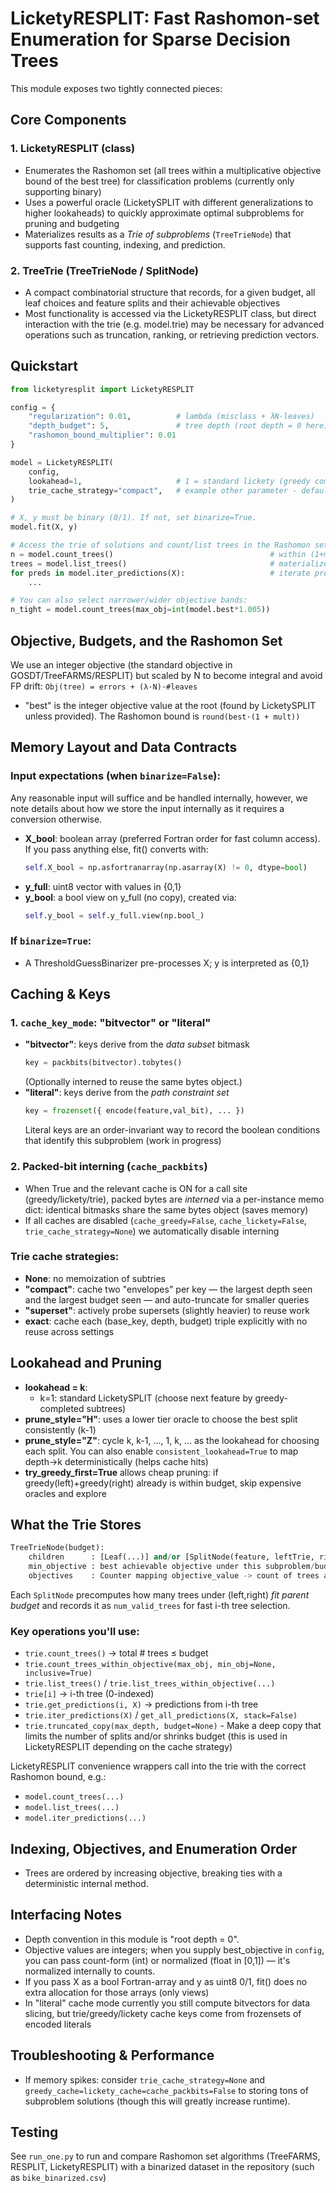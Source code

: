 # LicketyRESPLIT: Fast Rashomon-set Enumeration for Sparse Decision Trees

This module exposes two tightly connected pieces:

## Core Components

### 1. LicketyRESPLIT (class)
- Enumerates the Rashomon set (all trees within a multiplicative objective bound of the best tree) for classification problems (currently only supporting binary)
- Uses a powerful oracle (LicketySPLIT with different generalizations to higher lookaheads) to quickly approximate optimal subproblems for pruning and budgeting
- Materializes results as a *Trie of subproblems* (`TreeTrieNode`) that supports fast counting, indexing, and prediction.

### 2. TreeTrie (TreeTrieNode / SplitNode)
- A compact combinatorial structure that records, for a given budget, all leaf choices and feature splits and their achievable objectives
- Most functionality is accessed via the LicketyRESPLIT class, but direct interaction with the trie (e.g. model.trie) may be necessary for advanced operations such as truncation, ranking, or retrieving prediction vectors.

## Quickstart

```python
from licketyresplit import LicketyRESPLIT

config = {
    "regularization": 0.01,          # lambda (misclass + λN·leaves)
    "depth_budget": 5,               # tree depth (root depth = 0 here)
    "rashomon_bound_multiplier": 0.01
}

model = LicketyRESPLIT(
    config,
    lookahead=1,                     # 1 = standard lickety (greedy completion)
    trie_cache_strategy="compact",   # example other parameter - default functionality works perfectly fine
)

# X, y must be binary (0/1). If not, set binarize=True.
model.fit(X, y)

# Access the trie of solutions and count/list trees in the Rashomon set:
n = model.count_trees()                                   # within (1+mult)*min
trees = model.list_trees()                                # materialize trees
for preds in model.iter_predictions(X):                   # iterate predictions
    ...

# You can also select narrower/wider objective bands:
n_tight = model.count_trees(max_obj=int(model.best*1.005))
```

## Objective, Budgets, and the Rashomon Set

We use an integer objective (the standard objective in GOSDT/TreeFARMS/RESPLIT) but scaled by N to become integral and avoid FP drift: `Obj(tree) = errors + (λ·N)·#leaves`

- "best" is the integer objective value at the root (found by LicketySPLIT unless provided). The Rashomon bound is `round(best·(1 + mult))`

## Memory Layout and Data Contracts

### Input expectations (when `binarize=False`):

Any reasonable input will suffice and be handled internally, however, we note details about how we store the input internally as it requires a conversion otherwise. 

- **X_bool**: boolean array (preferred Fortran order for fast column access). If you pass anything else, fit() converts with:
  ```python
  self.X_bool = np.asfortranarray(np.asarray(X) != 0, dtype=bool)
  ```
- **y_full**: uint8 vector with values in {0,1}
- **y_bool**: a bool view on y_full (no copy), created via:
  ```python
  self.y_bool = self.y_full.view(np.bool_)
  ```

### If `binarize=True`:
- A ThresholdGuessBinarizer pre-processes X; y is interpreted as {0,1}

## Caching & Keys

### 1. `cache_key_mode`: "bitvector" or "literal"
- **"bitvector"**: keys derive from the *data subset* bitmask
  ```python
  key = packbits(bitvector).tobytes()
  ```
  (Optionally interned to reuse the same bytes object.)
- **"literal"**: keys derive from the *path constraint set*
  ```python
  key = frozenset({ encode(feature,val_bit), ... })
  ```
  Literal keys are an order-invariant way to record the boolean conditions that identify this subproblem (work in progress)

### 2. Packed-bit interning (`cache_packbits`)
- When True and the relevant cache is ON for a call site (greedy/lickety/trie), packed bytes are *interned* via a per-instance memo dict: identical bitmasks share the same bytes object (saves memory)
- If all caches are disabled (`cache_greedy=False`, `cache_lickety=False`, `trie_cache_strategy=None`) we automatically disable interning

### Trie cache strategies:
- **None**: no memoization of subtries
- **"compact"**: cache two "envelopes" per key — the largest depth seen and the largest budget seen — and auto-truncate for smaller queries
- **"superset"**: actively probe supersets (slightly heavier) to reuse work
- **exact**: cache each (base_key, depth, budget) triple explicitly with no reuse across settings

## Lookahead and Pruning

- **lookahead = k**:
  - k=1: standard LicketySPLIT (choose next feature by greedy-completed subtrees)
- **prune_style="H"**: uses a lower tier oracle to choose the best split consistently (k-1)
- **prune_style="Z"**: cycle k, k-1, ..., 1, k, ... as the lookahead for choosing each split. You can also enable `consistent_lookahead=True` to map depth->k deterministically (helps cache hits)
- **try_greedy_first=True** allows cheap pruning: if greedy(left)+greedy(right) already is within budget, skip expensive oracles and explore

## What the Trie Stores

```python
TreeTrieNode(budget):
    children      : [Leaf(...)] and/or [SplitNode(feature, leftTrie, rightTrie)]
    min_objective : best achievable objective under this subproblem/budget
    objectives    : Counter mapping objective_value -> count of trees achieving it
```

Each `SplitNode` precomputes how many trees under (left,right) *fit parent budget* and records it as `num_valid_trees` for fast i-th tree selection.

### Key operations you'll use:
- `trie.count_trees()` → total # trees ≤ budget
- `trie.count_trees_within_objective(max_obj, min_obj=None, inclusive=True)`
- `trie.list_trees()` / `trie.list_trees_within_objective(...)`
- `trie[i]` → i-th tree (0-indexed)
- `trie.get_predictions(i, X)` → predictions from i-th tree
- `trie.iter_predictions(X)` / `get_all_predictions(X, stack=False)`
- `trie.truncated_copy(max_depth, budget=None)` - Make a deep copy that limits the number of splits and/or shrinks budget (this is used in LicketyRESPLIT depending on the cache strategy)

LicketyRESPLIT convenience wrappers call into the trie with the correct Rashomon bound, e.g.:
- `model.count_trees(...)`
- `model.list_trees(...)`
- `model.iter_predictions(...)`

## Indexing, Objectives, and Enumeration Order

- Trees are ordered by increasing objective, breaking ties with a deterministic internal method.

## Interfacing Notes

- Depth convention in this module is "root depth = 0". 
- Objective values are integers; when you supply best_objective in `config`, you can pass count-form (int) or normalized (float in [0,1]) — it's normalized internally to counts.
- If you pass X as a bool Fortran-array and y as uint8 0/1, fit() does no extra allocation for those arrays (only views)
- In "literal" cache mode currently you still compute bitvectors for data slicing, but trie/greedy/lickety cache keys come from frozensets of encoded literals

## Troubleshooting & Performance

- If memory spikes: consider `trie_cache_strategy=None` and `greedy_cache=lickety_cache=cache_packbits=False` to storing tons of subproblem solutions (though this will greatly increase runtime). 


## Testing

See `run_one.py` to run and compare Rashomon set algorithms (TreeFARMS, RESPLIT, LicketyRESPLIT) with a binarized dataset in the repository (such as `bike_binarized.csv`)